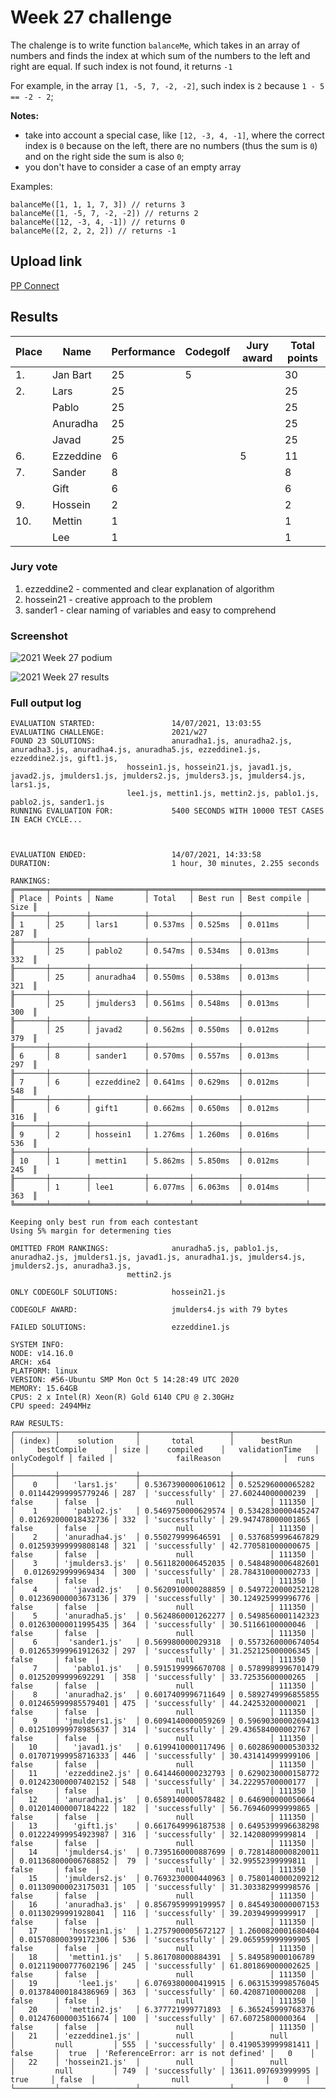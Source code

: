 # Week 27 challenge

The chalenge is to write function `balanceMe`, which takes in an array of numbers and finds the index at which sum of the numbers to the left and right are equal.
If such index is not found, it returns `-1`

For example, in the array `[1, -5, 7, -2, -2]`, such index is `2` because `1 - 5 == -2 - 2`;


**Notes:**
- take into account a special case, like `[12, -3, 4, -1]`, where the correct index is `0` because on the left, there are no numbers (thus the sum is `0`) and on the right side the sum is also `0`;
- you don't have to consider a case of an empty array


Examples:
```
balanceMe([1, 1, 1, 7, 3]) // returns 3
balanceMe([1, -5, 7, -2, -2]) // returns 2
balanceMe([12, -3, 4, -1]) // returns 0
balanceMe([2, 2, 2, 2]) // returns -1
```

## Upload link

[PP Connect](https://connect.passionatepeople.io/code-challenge-submission)

## Results


| Place | Name        | Performance | Codegolf | Jury award | Total points |
|-------|-------------|-------------|----------|------------|--------------|
| 1.    | Jan Bart    | 25          | 5        |            | 30           |
| 2.    | Lars        | 25          |          |            | 25           |
|       | Pablo       | 25          |          |            | 25           |
|       | Anuradha    | 25          |          |            | 25           |
|       | Javad       | 25          |          |            | 25           |
| 6.    | Ezzeddine   | 6           |          | 5          | 11           |
| 7.    | Sander      | 8           |          |            | 8            |
|       | Gift        | 6           |          |            | 6            |
| 9.    | Hossein     | 2           |          |            | 2            |
| 10.   | Mettin      | 1           |          |            | 1            |
|       | Lee         | 1           |          |            | 1            |

### Jury vote

1. ezzeddine2 - commented and clear explanation of algorithm
2. hossein21 - creative approach to the problem
3. sander1 - clear naming of variables and easy to comprehend

### Screenshot

![2021 Week 27 podium](./podium.png)

![2021 Week 27 results](./results.png)

### Full output log
```
EVALUATION STARTED:                 14/07/2021, 13:03:55
EVALUATING CHALLENGE:               2021/w27
FOUND 23 SOLUTIONS:                 anuradha1.js, anuradha2.js, anuradha3.js, anuradha4.js, anuradha5.js, ezzeddine1.js, ezzeddine2.js, gift1.js,
                          hossein1.js, hossein21.js, javad1.js, javad2.js, jmulders1.js, jmulders2.js, jmulders3.js, jmulders4.js, lars1.js,
                          lee1.js, mettin1.js, mettin2.js, pablo1.js, pablo2.js, sander1.js
RUNNING EVALUATION FOR:             5400 SECONDS WITH 10000 TEST CASES IN EACH CYCLE...



EVALUATION ENDED:                   14/07/2021, 14:33:58
DURATION:                           1 hour, 30 minutes, 2.255 seconds

RANKINGS:
╔═══════╤════════╤════════════╤═════════╤══════════╤══════════════╤══════╗
║ Place │ Points │ Name       │ Total   │ Best run │ Best compile │ Size ║
╟───────┼────────┼────────────┼─────────┼──────────┼──────────────┼──────╢
║ 1     │ 25     │ lars1      │ 0.537ms │ 0.525ms  │ 0.011ms      │ 287  ║
╟───────┼────────┼────────────┼─────────┼──────────┼──────────────┼──────╢
║       │ 25     │ pablo2     │ 0.547ms │ 0.534ms  │ 0.013ms      │ 332  ║
╟───────┼────────┼────────────┼─────────┼──────────┼──────────────┼──────╢
║       │ 25     │ anuradha4  │ 0.550ms │ 0.538ms  │ 0.013ms      │ 321  ║
╟───────┼────────┼────────────┼─────────┼──────────┼──────────────┼──────╢
║       │ 25     │ jmulders3  │ 0.561ms │ 0.548ms  │ 0.013ms      │ 300  ║
╟───────┼────────┼────────────┼─────────┼──────────┼──────────────┼──────╢
║       │ 25     │ javad2     │ 0.562ms │ 0.550ms  │ 0.012ms      │ 379  ║
╟───────┼────────┼────────────┼─────────┼──────────┼──────────────┼──────╢
║ 6     │ 8      │ sander1    │ 0.570ms │ 0.557ms  │ 0.013ms      │ 297  ║
╟───────┼────────┼────────────┼─────────┼──────────┼──────────────┼──────╢
║ 7     │ 6      │ ezzeddine2 │ 0.641ms │ 0.629ms  │ 0.012ms      │ 548  ║
╟───────┼────────┼────────────┼─────────┼──────────┼──────────────┼──────╢
║       │ 6      │ gift1      │ 0.662ms │ 0.650ms  │ 0.012ms      │ 316  ║
╟───────┼────────┼────────────┼─────────┼──────────┼──────────────┼──────╢
║ 9     │ 2      │ hossein1   │ 1.276ms │ 1.260ms  │ 0.016ms      │ 536  ║
╟───────┼────────┼────────────┼─────────┼──────────┼──────────────┼──────╢
║ 10    │ 1      │ mettin1    │ 5.862ms │ 5.850ms  │ 0.012ms      │ 245  ║
╟───────┼────────┼────────────┼─────────┼──────────┼──────────────┼──────╢
║       │ 1      │ lee1       │ 6.077ms │ 6.063ms  │ 0.014ms      │ 363  ║
╚═══════╧════════╧════════════╧═════════╧══════════╧══════════════╧══════╝

Keeping only best run from each contestant
Using 5% margin for determening ties

OMITTED FROM RANKINGS:              anuradha5.js, pablo1.js, anuradha2.js, jmulders1.js, javad1.js, anuradha1.js, jmulders4.js, jmulders2.js, anuradha3.js,
                          mettin2.js

ONLY CODEGOLF SOLUTIONS:            hossein21.js

CODEGOLF AWARD:                     jmulders4.js with 79 bytes

FAILED SOLUTIONS:                   ezzeddine1.js

SYSTEM INFO:
NODE: v14.16.0
ARCH: x64
PLATFORM: linux
VERSION: #56-Ubuntu SMP Mon Oct 5 14:28:49 UTC 2020
MEMORY: 15.64GB
CPUS: 2 x Intel(R) Xeon(R) Gold 6140 CPU @ 2.30GHz
CPU speed: 2494MHz

RAW RESULTS:
┌─────────┬─────────────────┬────────────────────┬────────────────────┬──────────────────────┬──────┬────────────────┬────────────────────┬──────────────┬────────┬──────────────────────────────────────┬────────┐
│ (index) │    solution     │       total        │      bestRun       │     bestCompile      │ size │    compiled    │   validationTime   │ onlyCodegolf │ failed │              failReason              │  runs  │
├─────────┼─────────────────┼────────────────────┼────────────────────┼──────────────────────┼──────┼────────────────┼────────────────────┼──────────────┼────────┼──────────────────────────────────────┼────────┤
│    0    │   'lars1.js'    │ 0.5367390000610612 │ 0.525296000065282  │ 0.011442999995779246 │ 287  │ 'successfully' │ 27.60244000000239  │    false     │ false  │                 null                 │ 111350 │
│    1    │   'pablo2.js'   │ 0.5469750000629574 │ 0.5342830000445247 │ 0.012692000018432736 │ 332  │ 'successfully' │ 29.947478000001865 │    false     │ false  │                 null                 │ 111350 │
│    2    │ 'anuradha4.js'  │ 0.550279999646591  │ 0.5376859996467829 │ 0.012593999999808148 │ 321  │ 'successfully' │ 42.770581000000675 │    false     │ false  │                 null                 │ 111350 │
│    3    │ 'jmulders3.js'  │ 0.5611820006452035 │ 0.5484890006482601 │  0.0126929999969434  │ 300  │ 'successfully' │ 28.784310000002733 │    false     │ false  │                 null                 │ 111350 │
│    4    │   'javad2.js'   │ 0.5620910000288859 │ 0.5497220000252128 │ 0.012369000003673136 │ 379  │ 'successfully' │ 30.124925999996776 │    false     │ false  │                 null                 │ 111350 │
│    5    │ 'anuradha5.js'  │ 0.5624860001262277 │ 0.5498560001142323 │ 0.012630000011995435 │ 364  │ 'successfully' │ 30.51166100000046  │    false     │ false  │                 null                 │ 111350 │
│    6    │  'sander1.js'   │ 0.569980000029318  │ 0.5573260000674054 │ 0.012653999961912632 │ 297  │ 'successfully' │ 31.252125000006345 │    false     │ false  │                 null                 │ 111350 │
│    7    │   'pablo1.js'   │ 0.5915199996670708 │ 0.5789989996701479 │ 0.01252099999692291  │ 358  │ 'successfully' │ 33.72535600000265  │    false     │ false  │                 null                 │ 111350 │
│    8    │ 'anuradha2.js'  │ 0.6017409996711649 │ 0.5892749996855855 │ 0.012465999985579401 │ 475  │ 'successfully' │ 44.24253200000021  │    false     │ false  │                 null                 │ 111350 │
│    9    │ 'jmulders1.js'  │ 0.6094140000059269 │ 0.5969030000269413 │ 0.012510999978985637 │ 314  │ 'successfully' │ 29.436584000002767 │    false     │ false  │                 null                 │ 111350 │
│   10    │   'javad1.js'   │ 0.6199410000117496 │ 0.6028690000530332 │ 0.017071999958716333 │ 446  │ 'successfully' │ 30.431414999999106 │    false     │ false  │                 null                 │ 111350 │
│   11    │ 'ezzeddine2.js' │ 0.6414460000232793 │ 0.6290230000158772 │ 0.012423000007402152 │ 548  │ 'successfully' │ 34.22295700000177  │    false     │ false  │                 null                 │ 111350 │
│   12    │ 'anuradha1.js'  │ 0.6589140000578482 │ 0.646900000050664  │ 0.012014000007184222 │ 182  │ 'successfully' │ 56.769460999999865 │    false     │ false  │                 null                 │ 111350 │
│   13    │   'gift1.js'    │ 0.6617649996187538 │ 0.6495399996638298 │ 0.012224999954923987 │ 316  │ 'successfully' │ 32.14208099999814  │    false     │ false  │                 null                 │ 111350 │
│   14    │ 'jmulders4.js'  │ 0.7395160000887699 │ 0.7281480000820011 │ 0.011368000006768852 │  79  │ 'successfully' │ 32.99552399999811  │    false     │ false  │                 null                 │ 111350 │
│   15    │ 'jmulders2.js'  │ 0.7693230000440963 │ 0.7580140000209212 │ 0.011309000023175031 │ 105  │ 'successfully' │ 31.303382999998576 │    false     │ false  │                 null                 │ 111350 │
│   16    │ 'anuradha3.js'  │ 0.8567959999199957 │ 0.8454930000007153 │ 0.01130299991928041  │ 116  │ 'successfully' │ 39.20394999999917  │    false     │ false  │                 null                 │ 111350 │
│   17    │  'hossein1.js'  │ 1.2757900005672127 │ 1.2600820001680404 │ 0.015708000399172306 │ 536  │ 'successfully' │ 29.065959999999905 │    false     │ false  │                 null                 │ 111350 │
│   18    │  'mettin1.js'   │ 5.861708000884391  │ 5.849589000106789  │ 0.012119000777602196 │ 245  │ 'successfully' │ 61.801869000002625 │    false     │ false  │                 null                 │ 111350 │
│   19    │    'lee1.js'    │ 6.0769380000419915 │ 6.0631539998576045 │ 0.013784000184386969 │ 363  │ 'successfully' │ 60.42087100000208  │    false     │ false  │                 null                 │ 111350 │
│   20    │  'mettin2.js'   │ 6.377721999771893  │ 6.365245999768376  │ 0.012476000003516674 │ 100  │ 'successfully' │ 67.60725800000364  │    false     │ false  │                 null                 │ 111350 │
│   21    │ 'ezzeddine1.js' │        null        │        null        │         null         │ 555  │ 'successfully' │ 0.4190539999981411 │    false     │  true  │ 'ReferenceError: arr is not defined' │   0    │
│   22    │ 'hossein21.js'  │        null        │        null        │         null         │ 749  │ 'successfully' │ 13611.097693999995 │     true     │ false  │                 null                 │   0    │
└─────────┴─────────────────┴────────────────────┴────────────────────┴──────────────────────┴──────┴────────────────┴────────────────────┴──────────────┴────────┴──────────────────────────────────────┴────────┘
```